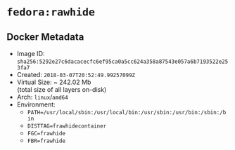 # `fedora:rawhide`

## Docker Metadata

- Image ID: `sha256:5292e27c6dacacecfc6ef95ca0a5cc624a358a87543e057a6b7193522e253fa7`
- Created: `2018-03-07T20:52:49.99257099Z`
- Virtual Size: ~ 242.02 Mb  
  (total size of all layers on-disk)
- Arch: `linux`/`amd64`
- Environment:
  - `PATH=/usr/local/sbin:/usr/local/bin:/usr/sbin:/usr/bin:/sbin:/bin`
  - `DISTTAG=frawhidecontainer`
  - `FGC=frawhide`
  - `FBR=frawhide`

